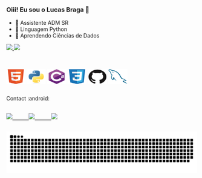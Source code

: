### Oiii! Eu sou o Lucas Braga 👋

- 🔭 Assistente ADM SR
- 🌱 Linguagem Python
- 🤔 Aprendendo Ciências de Dados
<div>
  <a href="https://github.com/lucasbragasilva">
  <img height="150em" src="https://github-readme-stats.vercel.app/api/?username=lucasbragasilva&amp;show_icons=true&amp;theme=nord&amp;include_all_commits=true&amp;count_private=true" style="max-width:100%;">
  <img height="150em" src="https://github-readme-stats.vercel.app/api/top-langs/?username=lucasbragasilva&amp;layout=compact&amp;langs_count=7&amp;theme=nord" style="max-width:100%;">
</a></div>

##

<div><br>
  <img align="center" alt="Jose-HTML" height="40" width="50" src="https://raw.githubusercontent.com/devicons/devicon/master/icons/html5/html5-original.svg" style="max-width:100%;">
  <img align="center" alt="Jose-Python" height="40" width="50" src="https://raw.githubusercontent.com/devicons/devicon/master/icons/python/python-original.svg" style="max-width:100%;">
  <img align="center" alt="Jose-Csharp" height="40" width="50" src="https://raw.githubusercontent.com/devicons/devicon/master/icons/csharp/csharp-original.svg" style="max-width:100%;">
  <img align="center" alt="Jose-HTML" height="40" width="50" src="https://raw.githubusercontent.com/devicons/devicon/master/icons/css3/css3-original.svg" style="max-width:100%;">
  <img align="center" alt="Jose-Python" height="40" width="50" src="https://raw.githubusercontent.com/devicons/devicon/master/icons/github/github-original.svg" style="max-width:100%;">
  <img align="center" alt="Jose-Csharp" height="40" width="50" src="https://raw.githubusercontent.com/devicons/devicon/master/icons/mysql/mysql-original.svg" style="max-width:100%;">
</div>


## 
Contact :android:
<div><br>
    <a href="https://github.com/lucasbragasilva">
        <img  src="https://img.shields.io/badge/github-%23100000.svg?&style=for-the-badge&logo=github&logoColor=white&link=mailto:https://github.com/lucasbragasilva">
    &nbsp;&nbsp;&nbsp;&nbsp;&nbsp;&nbsp;&nbsp;&nbsp;&nbsp;
    <a href="mailto:lucasbragadasilva@gmail.com">
        <img src="https://img.shields.io/badge/gmail-D14836?&style=for-the-badge&logo=gmail&logoColor=white&link=mailto:josetabosa47@gmail.com">
    &nbsp;&nbsp;&nbsp;&nbsp;&nbsp;&nbsp;&nbsp;&nbsp;&nbsp;
    <a href="https://www.linkedin.com/in/lucas-braga-silva/">
        <img src="https://img.shields.io/badge/linkedin-%230077B5.svg?&style=for-the-badge&logo=linkedin&logoColor=white&link=mailto:https://www.linkedin.com/in/lucas-braga-silva/">
</div>
      
##
      
<img src="https://github.com/lucasbragasilva/lucasbragasilva/raw/output/github-contribution-grid-snake.svg" alt="Snake animation" style="max-width:100%;">
